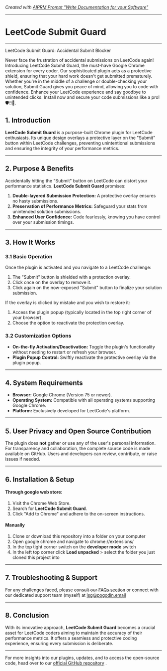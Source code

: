 


_Created with [AIPRM Prompt "Write Documentation for your Software"](https://www.aiprm.com/prompts/softwareengineering/backend-development/1839905214158356480/)_

---

# LeetCode Submit Guard

---

LeetCode Submit Guard: Accidental Submit Blocker

Never face the frustration of accidental submissions on LeetCode again! Introducing LeetCode Submit Guard,
the must-have Google Chrome extension for every coder. Our sophisticated plugin acts as a protective shield,
ensuring that your hard work doesn't get submitted prematurely.
Whether you're in the middle of a challenge or double-checking your solution,
Submit Guard gives you peace of mind, allowing you to code with confidence.
Enhance your LeetCode experience and say goodbye to unintended clicks.
Install now and secure your code submissions like a pro! 🛡️🖱️🚫.


## 1. Introduction

**LeetCode Submit Guard** is a purpose-built Chrome plugin for LeetCode enthusiasts. Its unique design overlays a protective layer on the "Submit" button within LeetCode challenges, preventing unintentional submissions and ensuring the integrity of your performance metrics.

---

## 2. Purpose & Benefits

Accidentally hitting the "Submit" button on LeetCode can distort your performance statistics. **LeetCode Submit Guard** promises:

1. **Double-layered Submission Protection:** A protective overlay ensures no hasty submissions.
2. **Preservation of Performance Metrics:** Safeguard your stats from unintended solution submissions.
3. **Enhanced User Confidence:** Code fearlessly, knowing you have control over your submission timings.

---

## 3. How It Works

### 3.1 Basic Operation

Once the plugin is activated and you navigate to a LeetCode challenge:

1. The "Submit" button is shielded with a protection overlay.
2. Click once on the overlay to remove it.
3. Click again on the now-exposed "Submit" button to finalize your solution submission.

If the overlay is clicked by mistake and you wish to restore it:

1. Access the plugin popup (typically located in the top right corner of your browser).
2. Choose the option to reactivate the protection overlay.

### 3.2 Customization Options

* **On-the-fly Activation/Deactivation:** Toggle the plugin's functionality without needing to restart or refresh your browser.
* **Plugin Popup Control:** Swiftly reactivate the protective overlay via the plugin popup.

---

## 4. System Requirements

* **Browser:** Google Chrome (Version 75 or newer).
* **Operating System:** Compatible with all operating systems supporting Google Chrome.
* **Platform:** Exclusively developed for LeetCode's platform.

---

## 5. User Privacy and Open Source Contribution

The plugin does **not** gather or use any of the user's personal information. For transparency and collaboration, the complete source code is made available on GitHub. Users and developers can review, contribute, or raise issues if needed.

---

## 6. Installation & Setup

#### Through google web store:

1. Visit the Chrome Web Store.
2. Search for **LeetCode Submit Guard**.
3. Click "Add to Chrome" and adhere to the on-screen instructions.

#### Manually

1. Clone or download this repository into a folder on your computer
2. Open google chrome and navigate to chrome://extensions/
3. In the top tight corner switch on the **developer mode** switch
4. In the left top corner click **Load unpacked** > select the folder you just cloned this project into

---

## 7. Troubleshooting & Support

For any challenges faced, please ~~consult our [FAQs section](https://github.com/404)~~ or connect with our dedicated support team (myself) at lsg@pogodin.email

---

## 8. Conclusion

With its innovative approach, **LeetCode Submit Guard** becomes a crucial asset for LeetCode coders aiming to maintain the accuracy of their performance metrics. It offers a seamless and protective coding experience, ensuring every submission is deliberate.

---

For more insights into our plugins, updates, and to access the open-source code, head over to our [official GitHub repository](https://github.com/ipogodin/LSP) .
